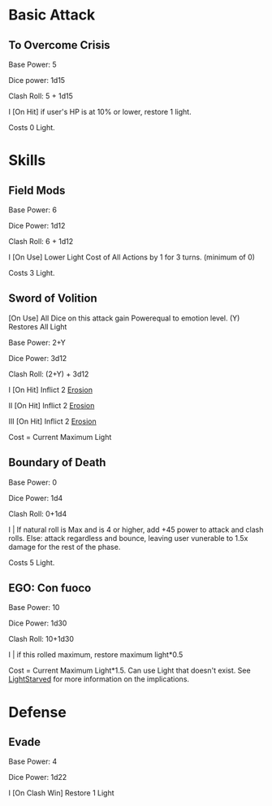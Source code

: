 # Basic Attack

## To Overcome Crisis 

Base Power: 5

Dice power: 1d15

Clash Roll: 5 + 1d15 

I [On Hit] if user's HP is at 10% or lower, restore 1 light.

Costs 0 Light.



# Skills

## Field Mods

Base Power: 6

Dice Power: 1d12

Clash Roll: 6 + 1d12

I [On Use] Lower Light Cost of All Actions by 1 for 3 turns. (minimum of 0)

Costs 3 Light.



## Sword of Volition

[On Use] All Dice on this attack gain Powerequal to emotion level. (Y) Restores All Light

Base Power: 2+Y

Dice Power: 3d12

Clash Roll: (2+Y) + 3d12

I [On Hit] Inflict 2 [Erosion](<https://tiphereth.zasz.su/effects/Decay/>)

II [On Hit] Inflict 2 [Erosion](<https://tiphereth.zasz.su/effects/Decay/>)

III [On Hit] Inflict 2 [Erosion](<https://tiphereth.zasz.su/effects/Decay/>)

Cost = Current Maximum Light



## Boundary of Death

Base Power: 0

Dice Power: 1d4

Clash Roll: 0+1d4

I | If natural roll is Max and is 4 or higher, add +45 power to attack and clash rolls. Else: attack regardless and bounce, leaving user vunerable to 1.5x damage for the rest of the phase.

Costs 5 Light.



## EGO: Con fuoco

Base Power: 10

Dice Power: 1d30

Clash Roll: 10+1d30

I | if this rolled maximum, restore maximum light*0.5

Cost = Current Maximum Light*1.5. Can use Light that doesn't exist. See [LightStarved](https://github.com/Logirby/Jino-The-Tower-Sheets/blob/main/LightTouched-LightStarved.md) for more information on the implications.


# Defense

## Evade

Base Power: 4

Dice Power: 1d22

 I [On Clash Win] Restore 1 Light


